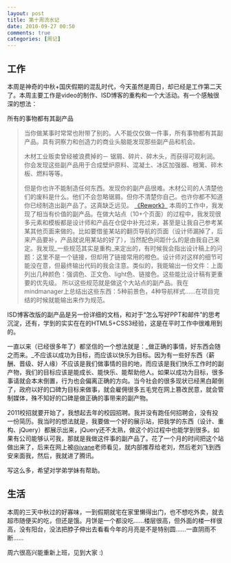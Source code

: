 ```yaml
---
layout: post
title: 第十周流水记
date: 2010-09-27 00:50
comments: true
categories: [周记]
---
```


## 工作

本周是神奇的中秋+国庆假期的混乱时代，今天虽然是周日，却已经是工作第二天了。本周主要工作是video的制作、ISD博客的重构和一个大活动。有一个感触很深的想法：

所有的事物都有其副产品

> 当你做某事时常常也附带了别的。人不能仅仅做一件事，所有事物都有其副产品。具有洞察力和创造力的商业头脑能发现那些副产品和机会。
>
> 木材工业贩卖曾经被浪费掉的－ 锯屑、碎片、碎木头，而获得可观利润。你会发现这些副产品用于合成壁炉原料、混凝土、冰区加强器、根篱、碎木板、燃料等等。
>
> 但是你也许不能制造任何东西。发现你的副产品很难。木材公司的人清楚他们的废料是什么。他们不会忽略锯屑。但你不清楚你自己。也许你都不知道你已经制造出副产品了。这真缺乏远见。
> [《Rework》](http://www.v2ex.com/t/815?f=1)
本周的工作中，我发现了相当有价值的副产品。在做大站点（10+个页面）的过程中，我发现很多元素和模板都是设计师和产品在仓促中补充过来，甚至是让我自己参考某某其他页面来做的。比如要借鉴某站的翻页导航的页面（设计师漏掉了，后来产品要补，产品就说用某站的好了），当然配色间距什么的是由我自己来定。我发现_一些规范其实是重构_来定出的，有时候我会指出设计稿上的问题：这里不是一个链接，但却用了链接常用的橙色。设计师对这样的细节可能没在意，但最终输出代码的我会注意。类似的，我能输出一份文件：上面列出几种颜色：强调色、正文色、light色、链接色。这些能比设计稿有更重要的优先级。
所以这些规范就是做这个大站点的副产品。我在mindmanager上总结出这些东西：5种前景色，4种导航样式……在项目完结的时候就能输出来作为规范。

ISD博客改版的副产品是另一份详细的文档，和对于“怎么写好PPT和邮件”的思考沉淀，还有，学到的实实在在的HTML5+CSS3经验，这是在平时工作中很难用到的。

一直以来（已经很多年了）都坚信的一个想法就是：_做正确的事情，好东西会随之而来。_不应该以成功为目标，而应该以快乐为目标。因为有一些好东西（薪酬、晋级、好人缘）不应该是我们做事情的目的地，而应该是我们快乐工作时的副产物，我们的目标应该是能成长、能快乐、能帮助他人。如果以成功为目标，很多事请就会本末倒置，行为也会偏离正确的方向。当今社会的很多现状已经黑白颠倒了，政府以好的口碑为目标来做事，就会雇佣很多五毛党在网上篡改民意，就会管制媒体，殊不知好的口碑是做正确的事带来的副产物。

2011校招就要开始了，我想起去年的校园招聘。我并没有跑任何招聘会，没有投一份简历。我当时的想法就是，我要做一个好的展示站，把我学的东西（设计、重构、jQuery）都展示出来，jQuery还不太熟，做这个的过程中也能学到很多。如果有公司能够认可我，那就是我做这件事的副产品了。花了一个月的时间把这个站做出来了，后来在网上被[@ivane](http://ivane.net)老师看见，就内部推荐给老刘，然后老刘飞到西安来面我，然后，我就进了腾讯。

写这么多，希望对学弟学妹有帮助。

## 生活

本周的三天中秋过的好寡味，一到假期就宅在家里懒得出门，也不想吃外卖，就去超市随便买的吃，但还是饿。月饼是一个都没吃……楼层很高，但外面的楼一样很高，没有阳台，没法把脖子伸出去看看今年的月亮是不是特别圆……一直阴雨不断……

周六很高兴能重新上班，见到大家 :)

